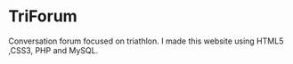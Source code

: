 # TriForum
Conversation forum focused on triathlon.
I made this website using HTML5 ,CSS3, PHP and MySQL.
